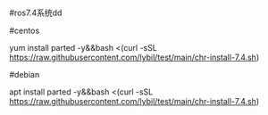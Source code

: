 # 


#ros7.4系统dd

#centos

yum install parted -y&&bash <(curl -sSL https://raw.githubusercontent.com/lybil/test/main/chr-install-7.4.sh)

#debian

apt install parted -y&&bash <(curl -sSL https://raw.githubusercontent.com/lybil/test/main/chr-install-7.4.sh)
